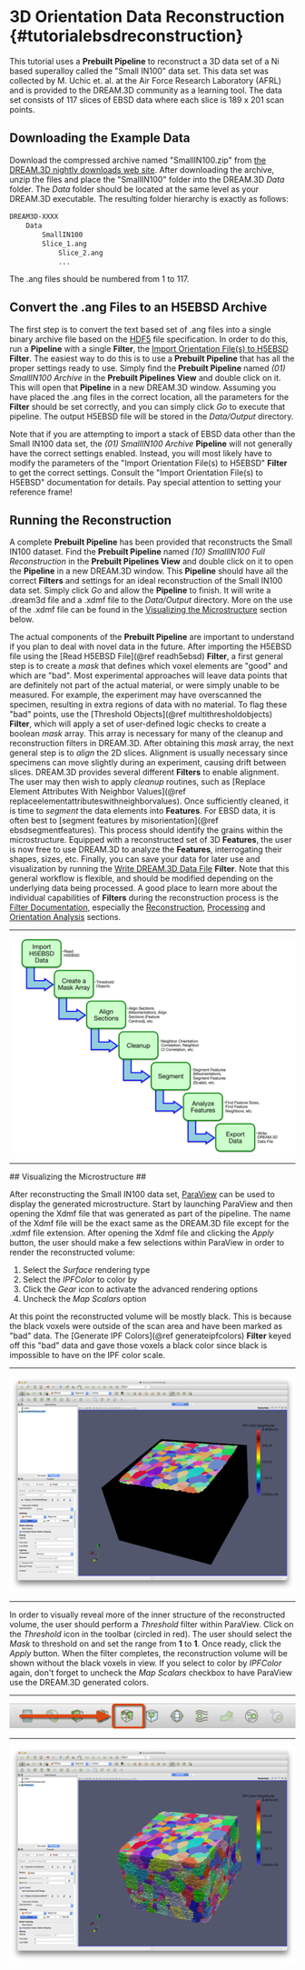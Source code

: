 3D Orientation Data Reconstruction {#tutorialebsdreconstruction}
========

This tutorial uses a **Prebuilt Pipeline** to reconstruct a 3D data set of a Ni based superalloy called the "Small IN100" data set. This data set was collected by M. Uchic et. al. at the Air Force Research Laboratory (AFRL) and is provided to the DREAM.3D community as a learning tool. The data set consists of 117 slices of EBSD data where each slice is 189 x 201 scan points.

## Downloading the Example Data ##
Download the compressed archive named "SmallIN100.zip" from [the DREAM.3D nightly downloads web site](http://dream3d.bluequartz.net/Data/SmallIN100.zip). After downloading the archive, unzip the files and place the  "SmallIN100" folder into the DREAM.3D _Data_ folder. The _Data_ folder should be located at the same level as your DREAM.3D executable. The resulting folder hierarchy is exactly as follows:

 	DREAM3D-XXXX
   		Data
     		SmallIN100
       		Slice_1.ang
        		Slice_2.ang
        		...

The .ang files should be numbered from 1 to 117.

## Convert the .ang Files to an H5EBSD Archive ##
The first step is to convert the text based set of .ang files into a single binary archive file based on the [HDF5](http://www.hdfgroup.org) file specification. In order to do this, run a **Pipeline** with a single **Filter**, the  [Import Orientation File(s) to H5EBSD](ebsdtoh5ebsd.html) **Filter**. The easiest way to do this is to use a **Prebuilt Pipeline** that has all the proper settings ready to use. Simply find the **Prebuilt Pipeline** named <i>(01) SmallIN100 Archive</i> in the **Prebuilt Pipelines View** and double click on it. This will open that **Pipeline** in a new DREAM.3D window. Assuming you have placed the .ang files in the correct location, all the parameters for the **Filter** should be set correctly, and you can simply click *Go* to execute that pipeline. The output H5EBSD file will be stored in the *Data/Output* directory.

Note that if you are attempting to import a stack of EBSD data other than the Small IN100 data set, the <i>(01) SmallIN100 Archive</i> **Pipeline** will not generally have the correct settings enabled. Instead, you will most likely have to modify the parameters of the "Import Orientation File(s) to H5EBSD" **Filter** to get the correct settings. Consult the "Import Orientation File(s) to H5EBSD" documentation for details. Pay special attention to setting your reference frame!

## Running the Reconstruction ##
A complete **Prebuilt Pipeline** has been provided that reconstructs the Small IN100 dataset. Find the **Prebuilt Pipeline** named <i>(10) SmallIN100 Full Reconstruction</i> in the **Prebuilt Pipelines View** and double click on it to open the **Pipeline** in a new DREAM.3D window. This **Pipeline** should have all the correct **Filters** and settings for an ideal reconstruction of the Small IN100 data set. Simply click *Go* and allow the **Pipeline** to finish. It will write a .dream3d file and a .xdmf file to the *Data/Output* directory. More on the use of the .xdmf file can be found in the [Visualizing the Microstructure](#vismicro) section below.

The actual components of the **Prebuilt Pipeline** are important to understand if you plan to deal with novel data in the future. After importing the H5EBSD file using the [Read H5EBSD File](@ref readh5ebsd) **Filter**, a first general step is to create a _mask_ that defines which voxel elements are "good" and which are "bad". Most experimental approaches will leave data points that are definitely not part of the actual material, or were simply unable to be measured. For example, the experiment may have overscanned the specimen, resulting in extra regions of data with no material. To flag these "bad" points, use the [Threshold Objects](@ref multithresholdobjects) **Filter**, which will apply a set of user-defined logic checks to create a boolean _mask_ array. This array is necessary for many of the cleanup and reconstruction filters in DREAM.3D. After obtaining this _mask_ array, the next general step is to _align_ the 2D slices. Alignment is usually necessary since specimens can move slightly during an experiment, causing drift between slices. DREAM.3D provides several different **Filters** to enable alignment. The user may then wish to apply _cleanup_ routines, such as [Replace Element Attributes With Neighbor Values](@ref replaceelementattributeswithneighborvalues). Once sufficiently cleaned, it is time to _segment_ the data elements into **Features**. For EBSD data, it is often best to [segment features by misorientation](@ref ebsdsegmentfeatures). This process should identify the grains within the microstructure. Equipped with a reconstructed set of 3D **Features**, the user is now free to use DREAM.3D to analyze the **Features**, interrogating their shapes, sizes, etc. Finally, you can save your data for later use and visualization by running the [Write DREAM.3D Data File](datacontainerwriter.html) **Filter**. Note that this general workflow is flexible, and should be modified depending on the underlying data being processed. A good place to learn more about the individual capabilities of **Filters** during the reconstruction process is the [Filter Documentation](filterdocumentation.html), especially the [Reconstruction](reconstructionfilters.html), [Processing](processingfilters.html) and [Orientation Analysis](orientationanalysisfilters.html) sections.

------------

![General Workflow for EBSD Reconstruction](Images/EbsdReconstruction.png)

------------

<a name="vismicro">
## Visualizing the Microstructure ##
</a>

After reconstructing the Small IN100 data set, [ParaView](http://www.paraview.org) can be used to display the generated microstructure. Start by launching ParaView and then opening the Xdmf file that was generated as part of the pipeline. The name of the Xdmf file will be the exact same as the DREAM.3D file except for the .xdmf file extension. After opening the Xdmf file and clicking the _Apply_ button, the user should make a few selections within ParaView in order to render the reconstructed volume:

1. Select the *Surface* rendering type
2. Select the *IPFColor* to color by
3. Click the _Gear_ icon to activate the advanced rendering options
4. Uncheck the *Map Scalars* option

At this point the reconstructed volume will be mostly black. This is because the black voxels were outside of the scan area and have been marked as "bad" data.  The [Generate IPF Colors](@ref generateipfcolors) **Filter** keyed off this "bad" data and gave those voxels a black color since black is impossible to have on the IPF color scale.

------------

![Initial Rendering of the Reconstructed Small IN100 Data Set Showing Bad Voxels in Black](Images/Ex_Reconstruction_40.png)

------------

In order to visually reveal more of the inner structure of the reconstructed volume, the user should perform a *Threshold* filter within ParaView.  Click on the *Threshold* icon in the toolbar (circled in red). The user should select the _Mask_ to threshold on and set the range from **1** to **1**. Once ready, click the _Apply_ button. When the filter completes, the reconstruction volume will be shown without the black voxels in view. If you select to color by *IPFColor* again, don't forget to uncheck the *Map Scalars* checkbox to have ParaView use the DREAM.3D generated colors.

------------

![Applying the Threshold Filter Using the Toolbar](Images/ParaViewToolbar.png)


------------

![Visualizing the EBSD Data](Images/Ex_Reconstruction_44.png)


